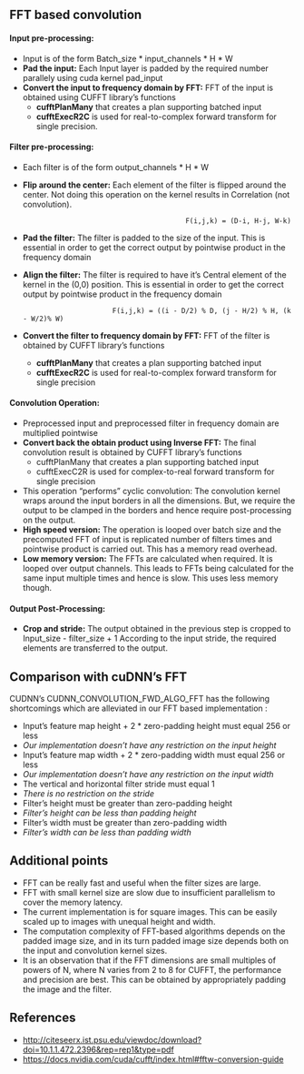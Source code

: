 ## FFT based convolution
#### Input pre-processing:
* Input is of the form Batch_size * input_channels * H * W
* **Pad the input:** Each Input layer is padded by the required number parallely using cuda kernel pad_input
* **Convert the input to frequency domain by FFT:** FFT of the input is obtained using CUFFT library’s functions 
  * **cufftPlanMany** that creates a plan supporting batched input
  * **cufftExecR2C** is used for real-to-complex forward transform for single precision.

#### Filter pre-processing:
* Each filter is of the form output_channels * H * W 
* **Flip around the center:** Each element of the filter is flipped around the center. Not doing this operation on the kernel results in Correlation (not convolution).
				
                                              F(i,j,k) = (D-i, H-j, W-k)

* **Pad the filter:** The filter is padded to the size of the input. This is essential in order to get the correct output by pointwise product in the frequency domain  
* **Align the filter:** The filter is required to have it’s Central element of the kernel in the (0,0) position. This is essential in order to get the correct output by pointwise product in the frequency domain

                            F(i,j,k) = ((i - D/2) % D, (j - H/2) % H, (k - W/2)% W)

* **Convert the filter to frequency domain by FFT:** FFT of the filter is obtained by CUFFT library’s functions 
  * **cufftPlanMany** that creates a plan supporting batched input
  * **cufftExecR2C** is used for real-to-complex forward transform for single precision

#### Convolution Operation:
* Preprocessed input and preprocessed filter in frequency domain are multiplied pointwise
* **Convert back the obtain product using Inverse FFT:** The final convolution result is obtained by CUFFT library’s functions 
  * cufftPlanMany that creates a plan supporting batched input
  * cufftExecC2R is used for complex-to-real forward transform for single precision
* This operation “performs” cyclic convolution: The convolution kernel wraps around the input borders in all the dimensions. But, we require the output to be clamped in the borders and hence require post-processing on the output.
* **High speed version:** The operation is looped over batch size and the precomputed FFT of input is replicated number of filters times and pointwise product is carried out.  This has a memory read overhead.
* **Low memory version:** The FFTs are calculated when required. It is looped over output channels. This leads to FFTs being calculated for the same input multiple times and hence is slow. This uses less memory though.

#### Output Post-Processing:
* **Crop and stride:** The output obtained in the previous step is cropped to Input_size - filter_size + 1  According to the input stride, the required elements are transferred to the output.

## Comparison with cuDNN’s FFT  
CUDNN’s CUDNN_CONVOLUTION_FWD_ALGO_FFT has the following shortcomings which are alleviated in our FFT based implementation :
* Input’s feature map height + 2 * zero-padding height must equal 256 or less
* _Our implementation doesn’t have any restriction on the input height_
* Input’s feature map width + 2 * zero-padding width must equal 256 or less
* _Our implementation doesn’t have any restriction on the input width_
* The vertical and horizontal filter stride must equal 1
* _There is no restriction on the stride_ 
* Filter’s height must be greater than zero-padding height 
* _Filter’s height can be less than padding height_ 
* Filter’s width must be greater than zero-padding width
* _Filter’s width can be less than padding width_

## Additional points
* FFT can be really fast and useful when the filter sizes are large.
* FFT with small kernel size are slow due to insufficient parallelism to cover the memory latency.
* The current implementation is for square images. This can be easily scaled up to images with unequal height and width.
* The computation complexity of FFT-based algorithms depends on the padded image size, and in its turn padded image size depends both on the input and convolution kernel sizes.
* It is an observation that if the FFT dimensions are small multiples of powers of N, where N varies from 2 to 8 for CUFFT, the performance and precision are best. This can be obtained by appropriately padding the image and the filter.

## References
* http://citeseerx.ist.psu.edu/viewdoc/download?doi=10.1.1.472.2396&rep=rep1&type=pdf
* https://docs.nvidia.com/cuda/cufft/index.html#fftw-conversion-guide
